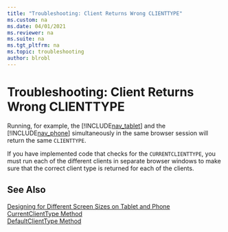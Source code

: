 ```yaml
---
title: "Troubleshooting: Client Returns Wrong CLIENTTYPE"
ms.custom: na
ms.date: 04/01/2021
ms.reviewer: na
ms.suite: na
ms.tgt_pltfrm: na
ms.topic: troubleshooting
author: blrobl
---
```

# Troubleshooting: Client Returns Wrong CLIENTTYPE
Running, for example, the [!INCLUDE[nav_tablet](includes/nav_tablet_md.md)] and the [!INCLUDE[nav_phone](includes/nav_phone_md.md)] simultaneously in the same browser session will return the same `CLIENTTYPE`.  
  
 If you have implemented code that checks for the `CURRENTCLIENTTYPE`, you must run each of the different clients in separate browser windows to make sure that the correct client type is returned for each of the clients.  
  
## See Also   
 [Designing for Different Screen Sizes on Tablet and Phone](devenv-designing-different-screen-sizes-tablet-and-phone.md)   
 [CurrentClientType Method](methods-auto/session/session-currentclienttype-method.md)   
 [DefaultClientType Method](methods-auto/session/session-defaultclienttype-method.md)